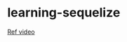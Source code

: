 # learning-sequelize

[Ref video](https://www.youtube.com/playlist?list=PLolI8AY2AS9YO1kf0i_ui5_sKtxZg-yiR)
